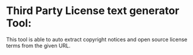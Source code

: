# Third Party License text generator Tool:

This tool is able to auto extract copyright notices and open source license terms from the given URL.

